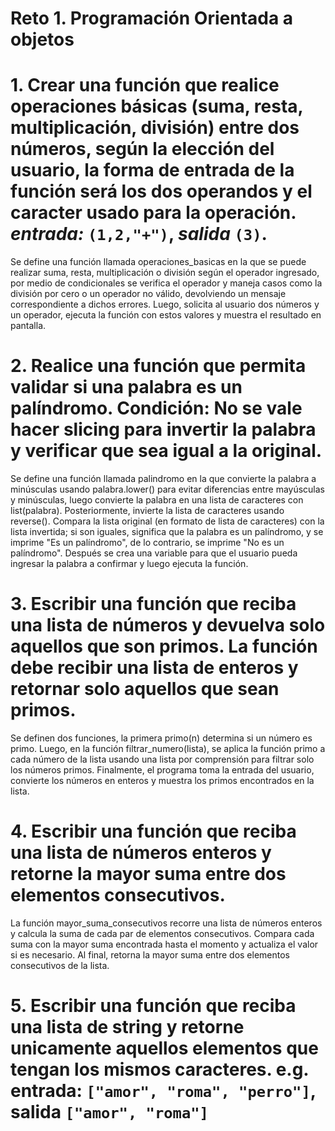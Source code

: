 # Reto 1. Programación Orientada a objetos
# 1. Crear una función que realice operaciones básicas (suma, resta, multiplicación, división) entre dos números, según la elección del usuario, la forma de entrada de la función será los dos operandos y el caracter usado para la operación. *entrada:* `(1,2,"+")`, *salida* `(3)`.
  Se define una función llamada operaciones_basicas en la que se puede realizar suma, resta, multiplicación o división según el operador ingresado, por medio de condicionales se verifica el operador y maneja casos como la división por cero o un operador no válido, devolviendo un mensaje correspondiente a dichos errores. Luego, solicita al usuario dos números y un operador, ejecuta la función con estos valores y muestra el resultado en pantalla.
# 2. Realice una función que permita validar si una palabra es un palíndromo. **Condición:** No se vale hacer slicing para invertir la palabra y verificar que sea igual a la original.
  Se define una función llamada palindromo en la que convierte la palabra a minúsculas usando palabra.lower() para evitar diferencias entre mayúsculas y minúsculas, luego convierte la palabra en una lista de caracteres con list(palabra). Posteriormente, invierte la lista de caracteres usando reverse(). Compara la lista original (en formato de lista de caracteres) con la lista invertida; si son iguales, significa que la palabra es un palíndromo, y se imprime "Es un palíndromo", de lo contrario, se imprime "No es un palíndromo". Después se crea una variable para que el usuario pueda ingresar la palabra a confirmar y luego ejecuta la función.
# 3. Escribir una función que reciba una lista de números y devuelva solo aquellos que son primos. La función debe recibir una lista de enteros y retornar solo aquellos que sean primos.
  Se definen dos funciones, la primera primo(n) determina si un número es primo. Luego, en la función filtrar_numero(lista), se aplica la función primo a cada número de la lista usando una lista por comprensión para filtrar solo los números primos. Finalmente, el programa toma la entrada del usuario, convierte los números en enteros y muestra los primos encontrados en la lista.
# 4. Escribir una función que reciba una lista de números enteros y retorne la mayor suma entre dos elementos consecutivos.
  La función mayor_suma_consecutivos recorre una lista de números enteros y calcula la suma de cada par de elementos consecutivos. Compara cada suma con la mayor suma encontrada hasta el momento y actualiza el valor si es necesario. Al final, retorna la mayor suma entre dos elementos consecutivos de la lista.
# 5. Escribir una función que reciba una lista de string y retorne unicamente aquellos elementos que tengan los mismos caracteres. e.g. entrada: `["amor", "roma", "perro"]`, salida `["amor", "roma"]`
